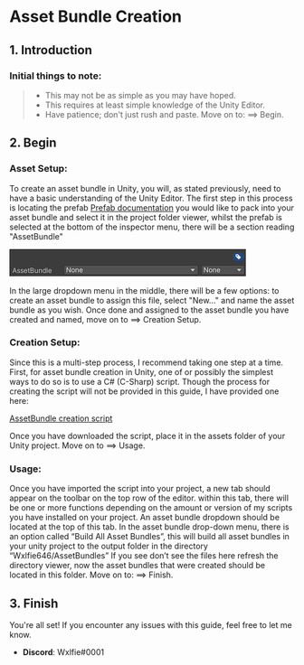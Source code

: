 # Asset Bundle Creation
## 1. Introduction
### Initial things to note:
  > + This may not be as simple as you may have hoped.
  > + This requires at least simple knowledge of the Unity Editor.
  > + Have patience; don't just rush and paste.
Move on to: ==> Begin.
## 2. Begin
### Asset Setup:
To create an asset bundle in Unity, you will, as stated previously, need to have a basic understanding of the Unity Editor. The first step in this process is locating the prefab [Prefab documentation](https://docs.unity3d.com/Manual/Prefabs.html) you would like to pack into your asset bundle and select it in the project folder viewer, whilst the prefab is selected at the bottom of the inspector menu, there will be a section reading "AssetBundle" 

![Screenshot of the section at the bottom of the inspector.](https://github.com/Wxlfie646/Unity/blob/main/Images/Inspector-AssetBundle.png) 

In the large dropdown menu in the middle, there will be a few options: to create an asset bundle to assign this file, select "New..." and name the asset bundle as you wish. Once done and assigned to the asset bundle you have created and named, move on to ==> Creation Setup.
### Creation Setup:
Since this is a multi-step process, I recommend taking one step at a time. First, for asset bundle creation in Unity, one of or possibly the simplest ways to do so is to use a C# (C-Sharp) script. Though the process for creating the script will not be provided in this guide, I have provided one here:

[AssetBundle creation script](https://github.com/Wxlfie646/Unity/blob/main/Scripts/CreateAssetBundles.cs)

Once you have downloaded the script, place it in the assets folder of your Unity project. Move on to ==> Usage.
### Usage:
Once you have imported the script into your project, a new tab should appear on the toolbar on the top row of the editor. within this tab, there will be one or more functions depending on the amount or version of my scripts you have installed on your project. An asset bundle dropdown should be located at the top of this tab. In the asset bundle drop-down menu, there is an option called “Build All Asset Bundles”, this will build all asset bundles in your unity project to the output folder in the directory “Wxlfie646/AssetBundles” If you see don’t see the files here refresh the directory viewer, now the asset bundles that were created should be located in this folder. Move on to: ==> Finish.

## 3. Finish
You're all set! If you encounter any issues with this guide, feel free to let me know.
- **Discord**: Wxlfie#0001


